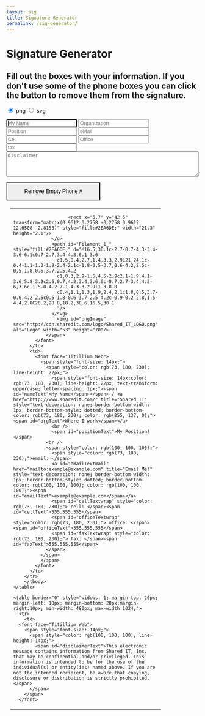 ```yaml
---
layout: sig
title: Signature Generator
permalink: /sig-generator/
---
```


# Signature Generator

## Fill out the boxes with your information. If you don't use some of the phone boxes you can click the button to remove them from the signature.
<input id="png" type="radio" name="image" value="png" checked> png <input id="svg" type="radio" name="image" value="svg"> svg

<input type="text" name="Name" id="name" placeholder="My Name" data-span="nameText" autofocus required>
<input type="text" name="Org" id="org" placeholder="Organization" list="orglist" data-span="orgText"><datalist id="orglist"><option value="Shared IT, Inc."/><option value="Shared Med, LLC."/></datalist>
<input type="text" name="position" id="position" placeholder="Position" data-span="positionText">
<input type="email" name="email" id="email" placeholder="eMail" data-span="emailText">
<input type="tel" name="cell" id="cell" placeholder="Cell" data-span="cellText">
<input type="tel" name="office" id="office" placeholder="Office" data-span="officeText">
<input type="tel" name="fax" id="fax" placeholder="fax" data-span="faxText">

<textarea name="discliamer" id="disclaimer" placeholder="disclaimer" data-span="disclaimerText" rows="4" style="width:100%;"></textarea>

<button id="remove" style="display: inline-block;  margin: 0 10px 0 0;  padding: 15px 45px;  font-size: 14px;   line-height: 1;  appearance: none;  box-shadow: none;  border-radius: 0;">Remove Empty Phone #</button>

<div>
    <table border="0" style="widows: 1; margin-top: 20px; margin-left: 10px; margin-bottom: 20px; margin-right: 10px; min-width: 480px; max-width:1024;">
      <tbody>
        <tr height="70">
          <td width="70">
            <font face="Titillium Web">
                <span style="font-size: 14px;">
                  <svg version="1.1" id="svgImage" xmlns="http://www.w3.org/2000/svg" xmlns:xlink="http://www.w3.org/1999/xlink" x="0px" y="0px"
                  	  viewBox="0 0 48.5 64.1"  xml:space="preserve" style="width: 60px;display:none;">
                  <g>
                  	<path style="fill:#30A5DE;" d="M26.3,47.4c0.5-1.7,2.4-3.3,4-3.9C37.1,40.9,42,35.5,44,28.7c3.4-11.9-3.4-24.4-15.3-27.8
                  		C16.8-2.6,4.3,4.3,0.9,16.2c-2,6.9-0.7,14.1,3.6,19.8c1,1.4,1.8,3.8,1.3,5.5l2.3,0.7c0.7-2.5-0.3-5.7-1.7-7.6
                  		c-3.8-5.1-5-11.5-3.3-17.7C6.3,6.2,17.4,0.1,28,3.2C38.7,6.3,44.8,17.4,41.7,28c-1.8,6.1-6.2,10.9-12.2,13.2
                  		c-2.2,0.8-4.7,3-5.5,5.5L26.3,47.4z"/>
                  	<line style="fill:#2EA6DE;" x1="5.4" y1="44.5" x2="24.9" y2="50.2"/>
                  	<path style="fill:#2EA6DE;" d="M4.9,46.4L24.3,52c0.6,0.2,1.4-0.5,1.7-1.5c0.3-1,0-2-0.6-2.2L5.9,42.6c-0.6-0.2-1.4,0.5-1.7,1.5
                  		C3.9,45.2,4.2,46.2,4.9,46.4"/>
                  	<line style="fill:#2EA6DE;" x1="4.4" y1="47.9" x2="23.9" y2="53.6"/>
                  	<path style="fill:#2EA6DE;" d="M3.9,49.8l19.5,5.6c0.6,0.2,1.4-0.5,1.7-1.5c0.3-1,0-2-0.6-2.2L4.9,46c-0.6-0.2-1.4,0.5-1.7,1.5
                  		C3,48.6,3.2,49.6,3.9,49.8"/>
                  	<line style="fill:#2EA6DE;" x1="3.3" y1="51.4" x2="22.8" y2="57"/>
                  	<path style="fill:#2EA6DE;" d="M2.8,53.2l19.5,5.7c0.6,0.2,1.4-0.5,1.7-1.5c0.3-1,0-2-0.6-2.2L3.8,49.5C3.2,49.3,2.4,50,2.2,51
                  		C1.9,52.1,2.1,53.1,2.8,53.2"/>
                  	<path style="fill:#2EA6DE;" d="M3.7,54.7c1.6,2.8,4.1,5,7.3,5.9c3.2,0.9,6.5,0.4,9.4-1.1L3.7,54.7z"/>
                  	<line style="fill:#2EA6DE;" x1="16.3" y1="43.6" x2="20" y2="30.9"/>
                  	<line style="fill:none;stroke:#2EA6DE;stroke-width:2;stroke-miterlimit:10;" x1="16.3" y1="43.6" x2="20" y2="30.9"/>

                  		<rect x="5.7" y="42.5" transform="matrix(0.9612 0.2758 -0.2758 0.9612 12.6508 -2.8156)" style="fill:#2EA6DE;" width="21.3" height="2.1"/>
                  </g>
                  <path id="Filament_1_" style="fill:#2EA6DE;" d="M16.5,30.1c-2.7-0.7-4.3-3.4-3.6-6.1c0.7-2.7,3.4-4.3,6.1-3.6
                  	c1.5,0.4,2.7,1.4,3.3,2.9L21,24.1c-0.4-1.1-1.3-1.9-2.4-2.1c-1.8-0.5-3.7,0.6-4.2,2.5c-0.5,1.8,0.6,3.7,2.5,4.2
                  	c1,0.3,2.9-1.5,4.5-2.9c2.1-1.9,4.1-3.6,5.8-3.2c2.6,0.7,4.2,3.4,3.6,6c-0.7,2.7-3.4,4.3-6,3.6c-1.5-0.4-2.7-1.4-3.3-2.9l1.3-0.8
                  	c0.4,1.1,1.3,1.9,2.4,2.1c1.8,0.5,3.7-0.6,4.2-2.5c0.5-1.8-0.6-3.7-2.5-4.2c-0.9-0.2-2.8,1.5-4.4,2.8C20.2,28.8,18.2,30.6,16.5,30.1
                  	"/>
                  </svg>
                    <img id="pngImage" src="http://cdn.sharedit.com/logo/Shared_IT_LOGO.png" alt="Logo" width="53" height="70"/>
                </span>
            </font>
          </td>
          <td>
            <font face="Titillium Web">
              <span style="font-size: 14px;">
                <span style="color: rgb(73, 180, 230); line-height: 22px;">
                  <span style="font-size: 14px;color: rgb(73, 180, 230); line-height: 22px; text-transform: uppercase; letter-spacing: 1px;"><span id="nameText">My Name</span></span> / <a href="http://www.sharedit.com/" title="Shared IT" style="text-decoration: none; border-bottom-width: 1px; border-bottom-style: dotted; border-bottom-color: rgb(73, 180, 230); color: rgb(255, 137, 0);"><span id="orgText">Where I work</span></a>
                  <br />
                  <span id="positionText">My Position!</span>
                <br />
                <span style="color: rgb(100, 100, 100);">
                  <span style="color: rgb(73, 180, 230);">email: </span>
                  <a id="emailTextmail" href="mailto:example@example.com" title="Email Me!" style="text-decoration: none; border-bottom-width: 1px; border-bottom-style: dotted; border-bottom-color: rgb(100, 100, 100); color: rgb(100, 100, 100);"><span id="emailText">example@example.com</span></a>
                  <span id="cellTextwrap" style="color: rgb(73, 180, 230);"> cell: </span><span id="cellText">555.555.555</span>
                  <span id="officeTextwrap" style="color: rgb(73, 180, 230);"> office: </span><span id="officeText">555.555.555</span>
                  <span id="faxTextwrap" style="color: rgb(73, 180, 230);"> fax: </span><span id="faxText">555.555.555</span>
                </span>
              </span>
              </span>
            </font>
          </td>
        </tr>
        </tbody>
    </table>

    <table border="0" style="widows: 1; margin-top: 20px; margin-left: 10px; margin-bottom: 20px;margin-right:10px; min-width: 480px; max-width:1024;">
      <tr>
        <td>
      <font face="Titillium Web">
        <span style="font-size: 14px;">
          <span style="color: rgb(100, 100, 100); line-height: 14px;">
            <span id="disclaimerText">This electronic message contains information from Shared IT, Inc. that may be confidential and/or privileged. This information is intended to be for the use of the individual(s) or entity(ies) named above. If you are not the intended recipient, be aware that copying, disclosure or distribution is strictly prohibited.</span>
          </span>
        </span>
      </font>
  </td>
  </tr>
</table>
</div>
